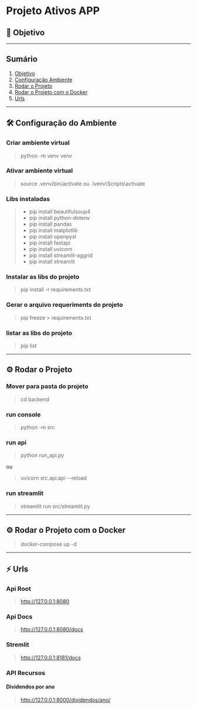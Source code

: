 # Projeto Ativos APP

## 🎯 Objetivo <a name="objetivo"></a>

>

---

## Sumário

1. [Objetivo](#objetivo)
2. [Configuração Ambiente](#configuracao-ambiente)
3. [Rodar o Projeto](#rodar-projeto)
4. [Rodar o Projeto com o Docker](#rodar-projeto-docker)
4. [Urls](#urls)

---

## 🛠 Configuração do Ambiente <a name="configuracao-ambiente"></a>

### Criar ambiente virtual

> python -m venv venv

### Ativar ambiente virtual

> source .venv/bin/activate
ou
> .\venv\Scripts\activate  

### Libs instaladas
>
> - pip install beautifulsoup4
> - pip install python-dotenv
> - pip install pandas
> - pip install matplotlib
> - pip install openpyxl
> - pip install fastapi
> - pip install uvicorn
> - pip install streamlit-aggrid
> - pip install streamlit

### Instalar as libs do projeto

> pip install -r requirements.txt

### Gerar o arquivo requeriments do projeto

> pip freeze > requirements.txt

### listar as libs do projeto

> pip list

---

## ⚙️ Rodar o Projeto <a name="rodar-projeto"></a>

### Mover para pasta do projeto

> cd backend

### run console

> python -m src

### run api

> python run_api.py

ou

> uvicorn src.api:api --reload

### run streamlit

> streamlit run src/streamlit.py

---

## ⚙️ Rodar o Projeto com o Docker <a name="rodar-projeto-docker"></a>

<!-- > cd docker -->

> docker-compose up -d

---

## ⚡ Urls <a name="urls"></a>

### Api Root

> <http://127.0.0.1:8080>

### Api Docs

> <http://127.0.0.1:8080/docs>

### Stremlit

> <http://127.0.0.1:8181/docs>

### API Recursos

#### Dividendos por ano

> <http://127.0.0.1:8000/dividendos/ano/>


<!-- Comandos Úteis -->
<!-- docker builder prune -f  -->
<!-- docker system df  -->